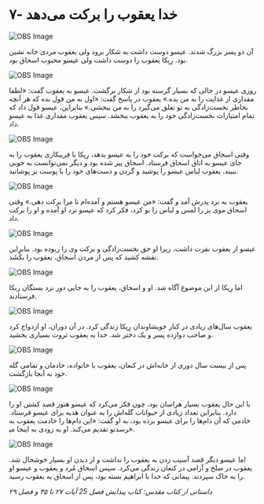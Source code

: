 # ۷- خدا یعقوب را برکت می‌دهد

![OBS Image](https://cdn.door43.org/obs/jpg/360px/obs-en-07-01.jpg)

آن دو پسر بزرگ شدند. عیسو دوست داشت به شکار برود ولی یعقوب مردی خانه‌ نشین بود. رِبِکا یعقوب را دوست داشت ولی عیسو محبوب اسحاق بود.

![OBS Image](https://cdn.door43.org/obs/jpg/360px/obs-en-07-02.jpg)

روزی عیسو در حالی که بسیار گرسنه بود از شکار بر‌گشت. عیسو به یعقوب گفت: «لطفا مقداری از غذایت را به من بده.» یعقوب در پاسخ گفت: «اول به من قول بده که هر آنچه بخاطر نخست‌زادگی به تو تعلق می‌گیرد را به من ببخشی.» بنابراین، عیسو قول داد که تمام امتیازات نخست‌زادگی خود را به یعقوب ببخشد. سپس یعقوب مقداری غذا به عیسو داد.

![OBS Image](https://cdn.door43.org/obs/jpg/360px/obs-en-07-03.jpg)

وقتی اسحاق می‌خواست که برکت خود را به عیسو بدهد، رِبِکا با فریبکاری یعقوب را به جای عیسو به اتاق اسحاق فرستاد. اسحاق پیر شده بود و دیگر نمی‌توانست به خوبی ببیند. یعقوب لباس عیسو را پوشید و گردن و دست‌های خود را با پوست بز پوشانید.

![OBS Image](https://cdn.door43.org/obs/jpg/360px/obs-en-07-04.jpg)

یعقوب به نزد پدرش آمد و گفت: «من عیسو هستم و آمده‌ام تا مرا برکت دهی.» وقتی اسحاق موی بز را لمس و لباس را بو کرد، فکر کرد که عیسو نزد او آمده و او را برکت داد.

![OBS Image](https://cdn.door43.org/obs/jpg/360px/obs-en-07-05.jpg)

عیسو از یعقوب نفرت داشت، زیرا او حق نخست‌زادگی و برکت وی را ربوده بود. بنابراین نقشه کشید که پس از مردن اسحاق، یعقوب را بکُشَد.

![OBS Image](https://cdn.door43.org/obs/jpg/360px/obs-en-07-06.jpg)

اما رِبِکا از این موضوع آگاه شد. او و اسحاق، یعقوب را به جایی دور نزد بستگان ربکا فرستادند.

![OBS Image](https://cdn.door43.org/obs/jpg/360px/obs-en-07-07.jpg)

یعقوب سال‌های زیادی در کنار خویشاوندان رِبِکا زندگی کرد. در آن دوران، او ازدواج کرد و صاحب دوازده پسر و یک دختر شد. خدا به یعقوب ثروت بسیاری بخشید.

![OBS Image](https://cdn.door43.org/obs/jpg/360px/obs-en-07-08.jpg)

پس از بیست سال دوری از خانه‌اش در کنعان، یعقوب با خانواده، خادمان و تمامی گله‎ خود به آنجا بازگشت.

![OBS Image](https://cdn.door43.org/obs/jpg/360px/obs-en-07-09.jpg)

با این حال یعقوب بسیار هراسان بود، چون فکر می‌کرد که عیسو هنوز قصد کشتن او را دارد. بنابراین تعداد زیادی از حیوانات گله‌اش را به عنوان هدیه برای عیسو فرستاد. خادمی که آن دام‌ها را برای عیسو برده بود، به او گفت: «این دام‌ها را خادمت یعقوب به تو تقدیم می‌کند. او به زودی به اینجا می‎رسد».

![OBS Image](https://cdn.door43.org/obs/jpg/360px/obs-en-07-10.jpg)

اما عیسو دیگر قصد آسیب زدن به یعقوب را نداشت و از دیدن او بسیار خوشحال شد. یعقوب در صلح و آرامی در کنعان زندگی می‌کرد. سپس اسحاق مُرد و یعقوب و عیسو او را به خاک سپردند. پیمانی که خدا با ابراهیم بسته بود، پس از اسحاق به یعقوب رسید.

_داستانی از کتاب مقدس: کتاب پیدایش فصل 25 آیات ۲۷ تا ۳۵ و فصل ۲۹_
